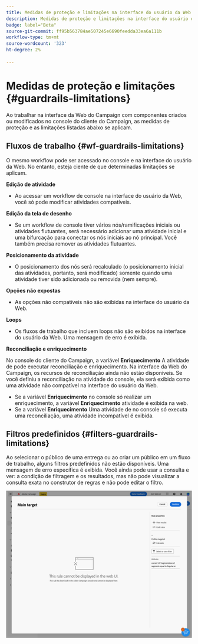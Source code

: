 ```yaml
---
title: Medidas de proteção e limitações na interface do usuário da Web do Campaign
description: Medidas de proteção e limitações na interface do usuário da Web do Campaign
badge: label="Beta"
source-git-commit: ff95b563784ae507245e6690feedda33ea6a111b
workflow-type: tm+mt
source-wordcount: '323'
ht-degree: 2%

---
```



# Medidas de proteção e limitações {#guardrails-limitations}

Ao trabalhar na interface da Web do Campaign com componentes criados ou modificados no console do cliente do Campaign, as medidas de proteção e as limitações listadas abaixo se aplicam.

## Fluxos de trabalho {#wf-guardrails-limitations}

O mesmo workflow pode ser acessado no console e na interface do usuário da Web. No entanto, esteja ciente de que determinadas limitações se aplicam.

**Edição de atividade**

* Ao acessar um workflow de console na interface do usuário da Web, você só pode modificar atividades compatíveis.

**Edição da tela de desenho**

* Se um workflow de console tiver vários nós/ramificações iniciais ou atividades flutuantes, será necessário adicionar uma atividade inicial e uma bifurcação para conectar os nós iniciais ao nó principal. Você também precisa remover as atividades flutuantes.

**Posicionamento da atividade**

* O posicionamento dos nós será recalculado (o posicionamento inicial das atividades, portanto, será modificado) somente quando uma atividade tiver sido adicionada ou removida (nem sempre).

**Opções não expostas**

* As opções não compatíveis não são exibidas na interface do usuário da Web.

**Loops**

* Os fluxos de trabalho que incluem loops não são exibidos na interface do usuário da Web. Uma mensagem de erro é exibida.

**Reconciliação e enriquecimento**

No console do cliente do Campaign, a variável **Enriquecimento** A atividade de pode executar reconciliação e enriquecimento. Na interface da Web do Campaign, os recursos de reconciliação ainda não estão disponíveis. Se você definiu a reconciliação na atividade do console, ela será exibida como uma atividade não compatível na interface do usuário da Web.

* Se a variável **Enriquecimento** no console só realizar um enriquecimento, a variável **Enriquecimento** atividade é exibida na web.
* Se a variável **Enriquecimento** Uma atividade de no console só executa uma reconciliação, uma atividade incompatível é exibida.

## Filtros predefinidos {#filters-guardrails-limitations}


Ao selecionar o público de uma entrega ou ao criar um público em um fluxo de trabalho, alguns filtros predefinidos não estão disponíveis. Uma mensagem de erro específica é exibida. Você ainda pode usar a consulta e ver: a condição de filtragem e os resultados, mas não pode visualizar a consulta exata no construtor de regras e não pode editar o filtro.

![](assets/filter-unavailable.png)
